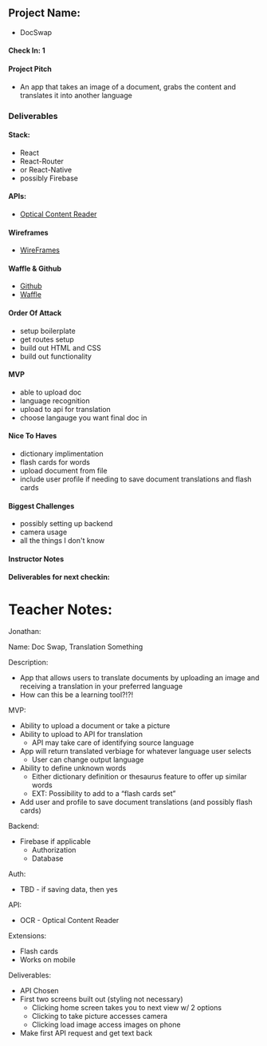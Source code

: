 ## Project Name:

   * DocSwap

 #### Check In: 1

 #### Project Pitch

   * An app that takes an image of a document, grabs the content and translates it into another language

 ### Deliverables

 #### Stack:
   * React
   * React-Router
   * or React-Native
   * possibly Firebase

 #### APIs:

   * [Optical Content Reader](https://ocr.space/ocrapi)

 #### Wireframes
   * [WireFrames](https://github.com/jbexx/DocSwap/blob/master/README.md)

 #### Waffle & Github

  * [Github](https://github.com/jbexx/DocSwap)
  * [Waffle](https://waffle.io/jbexx/DocSwap)

 #### Order Of Attack

   * setup boilerplate
   * get routes setup
   * build out HTML and CSS
   * build out functionality
 #### MVP

   * able to upload doc
   * language recognition
   * upload to api for translation
   * choose langauge you want final doc in

 #### Nice To Haves

   * dictionary implimentation
   * flash cards for words
   * upload document from file
   * include user profile if needing to save document translations and flash cards

 #### Biggest Challenges

   * possibly setting up backend
   * camera usage
   * all the things I don't know

 #### Instructor Notes

 #### Deliverables for next checkin:


# Teacher Notes:

Jonathan:

Name: Doc Swap, Translation Something

Description:
* App that allows users to translate documents by uploading an image and receiving a translation in your preferred language
* How can this be a learning tool?!?!

MVP:
* Ability to upload a document or take a picture
* Ability to upload to API for translation
    * API may take care of identifying source language
* App will return translated verbiage for whatever language user selects
    * User can change output language
* Ability to define unknown words
    * Either dictionary definition or thesaurus feature to offer up similar words
    * EXT: Possibility to add to a “flash cards set”
* Add user and profile to save document translations (and possibly flash cards)

Backend:
* Firebase if applicable
    * Authorization
    * Database

Auth:
* TBD - if saving data, then yes

API:
* OCR - Optical Content Reader

Extensions:
* Flash cards
* Works on mobile

Deliverables:
* API Chosen
* First two screens built out (styling not necessary)
    * Clicking home screen takes you to next view w/ 2 options
    * Clicking to take picture accesses camera
    * Clicking load image access images on phone
* Make first API request and get text back
